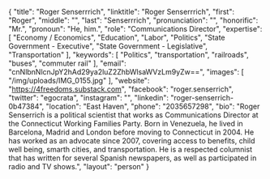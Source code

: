 {
  "title": "Roger Senserrrich",
  "linktitle": "Roger Senserrrich",
  "first": "Roger",
  "middle": "",
  "last": "Senserrrich",
  "pronunciation": "",
  "honorific": "Mr.",
  "pronoun": "He, him.",
  "role": "Communications Director",
  "expertise": [
    "Economy / Economics",
    "Education",
    "Labor",
    "Politics",
    "State Government - Executive",
    "State Government - Legislative",
    "Transportation"
  ],
  "keywords": [
    "Politics",
    "transportation",
    "railroads",
    "buses",
    "commuter rail"
  ],
  "email": "cnNlbnNlcnJpY2hAd29ya2luZ2ZhbWlsaWVzLm9yZw==",
  "images": [
    "/img/uploads/IMG_0155.jpg"
  ],
  "website": "https://4freedoms.substack.com",
  "facebook": "roger.senserrich",
  "twitter": "egocrata",
  "instagram": "",
  "linkedin": "roger-senserrich-0b47384",
  "location": "East Haven",
  "phone": "2035657298",
  "bio": "Roger Senserrich is a political scientist that works as Communications Director at the Connecticut Working Families Party. Born in Venezuela, he lived in Barcelona, Madrid and London before moving to Connecticut in 2004. He has worked as an advocate since 2007, covering access to benefits, child well being, smarth cities, and transportation. He is a respected columnist that has written for several Spanish newspapers, as well as participated in radio and TV shows.",
  "layout": "person"
}
